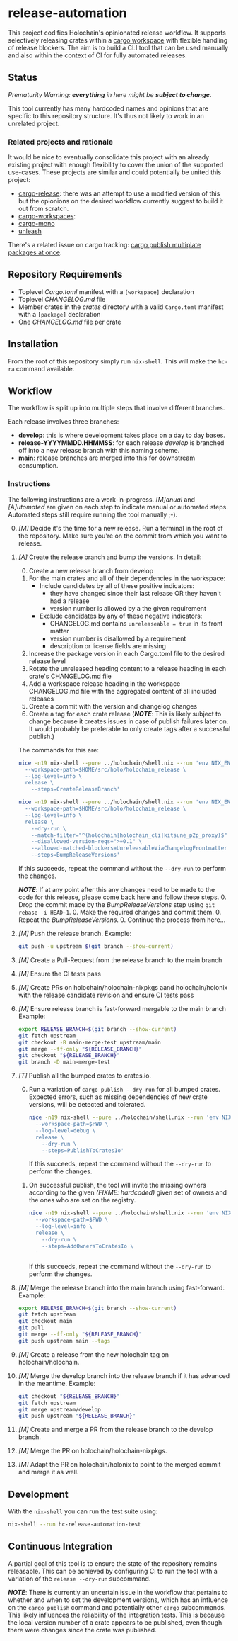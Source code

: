 # release-automation

This project codifies Holochain's opinionated release workflow.
It supports selectively releasing crates within a [cargo workspace](https://doc.rust-lang.org/cargo/reference/workspaces.html) with flexible handling of release blockers.
The aim is to build a CLI tool that can be used manually and also within the context of CI for fully automated releases.

## Status

*Prematurity Warning: **everything** in here might be **subject to change.***

This tool currently has many hardcoded names and opinions that are specific to this repository structure.
It's thus not likely to work in an unrelated project.

### Related projects and rationale

It would be nice to eventually consolidate this project with an already existing project with enough flexibility to cover the union of the supported use-cases. These projects are similar and could potentially be united this project:

* [cargo-release](https://github.com/sunng87/cargo-release): there was an attempt to use a modified version of this but the opionions on the desired workflow currently suggest to build it out from scratch.
* [cargo-workspaces](https://github.com/pksunkara/cargo-workspaces):
* [cargo-mono](https://github.com/kdy1/cargo-mono)
* [unleash](https://github.com/tetcoin/unleash)

There's a related issue on cargo tracking: [cargo publish multiplate packages at once](https://github.com/rust-lang/cargo/issues/1169).

## Repository Requirements

* Toplevel _Cargo.toml_ manifest with a `[workspace]` declaration
* Toplevel _CHANGELOG.md_ file
* Member crates in the _crates_ directory with a valid `Cargo.toml` manifest with a `[package]` declaration
* One _CHANGELOG.md_ file per crate

## Installation

From the root of this repository simply run `nix-shell`. This will make the `hc-ra` command available.

## Workflow

The workflow is split up into multiple steps that involve different branches.

Each release involves three branches:
- **develop**: this is where development takes place on a day to day bases.
- **release-YYYYMMDD.HHMMSS**: for each release _develop_ is branched off into a new release branch with this naming scheme.
- **main**: release branches are merged into this for downstream consumption.

### Instructions

The following instructions are a work-in-progress.
_[M]anual_ and _[A]utomated_ are given on each step to indicate manual or automated steps.
Automated steps still require running the tool manually ;-).

0. _[M]_ Decide it's the time for a new release.
   Run a terminal in the root of the repository.
   Make sure you're on the commit from which you want to release.

0. _[A]_ Create the release branch and bump the versions. In detail:

    0. Create a new release branch from develop
    0. For the main crates and all of their dependencies in the workspace:
       - Include candidates by all of these positive indicators:
           * they have changed since their last release OR they haven't had a release
           * version number is allowed by a the given requirement
       - Exclude candidates by any of these negative indicators:
           * CHANGELOG.md contains `unreleaseable = true` in its front matter
           * version number is disallowed by a requirement
           * description or license fields are missing
    0. Increase the package version in each Cargo.toml file to the desired release level
    0. Rotate the unreleased heading content to a release heading in each crate's CHANGELOG.md file
    0. Add a workspace release heading in the workspace CHANGELOG.md file with the aggregated content of all included releases
    0. Create a commit with the version and changelog changes
    0. Create a tag for each crate release (***NOTE***: This is likely subject to change because it creates issues in case of publish failures later on. It would probably be preferable to only create tags after a successful publish.)

    The commands for this are:

    ```sh
    nice -n19 nix-shell --pure ../holochain/shell.nix --run 'env NIX_ENV_PREFIX=$HOME/src/holo/holochain hc-ra \
      --workspace-path=$HOME/src/holo/holochain_release \
      --log-level=info \
      release \
        --steps=CreateReleaseBranch'

    nice -n19 nix-shell --pure ../holochain/shell.nix --run 'env NIX_ENV_PREFIX=$HOME/src/holo/holochain hc-ra \
      --workspace-path=$HOME/src/holo/holochain_release \
      --log-level=info \
      release \
        --dry-run \
        --match-filter="^(holochain|holochain_cli|kitsune_p2p_proxy)$" \
        --disallowed-version-reqs=">=0.1" \
        --allowed-matched-blockers=UnreleasableViaChangelogFrontmatter \
        --steps=BumpReleaseVersions'
    ```

    If this succeeds, repeat the command without the `--dry-run` to perform the changes.

    ***NOTE***: If at any point after this any changes need to be made to the code for this release, please come back here and follow these steps.
    0. Drop the commit made by the _BumpReleaseVersions_ step using `git rebase -i HEAD~1`.
    0. Make the required changes and commit them.
    0. Repeat the _BumpReleaseVersions_.
    0. Continue the process from here...

0. _[M]_ Push the release branch. Example:

    ```sh
    git push -u upstream $(git branch --show-current)
    ```

0. _[M]_ Create a Pull-Request from the release branch to the main branch

0. _[M]_ Ensure the CI tests pass

0. _[M]_ Create PRs on holochain/holochain-nixpkgs aand holochain/holonix with the release candidate revision and ensure CI tests pass

0. _[M]_ Ensure release branch is fast-forward mergable to the main branch
    Example:

    ```sh
    export RELEASE_BRANCH=$(git branch --show-current)
    git fetch upstream
    git checkout -B main-merge-test upstream/main
    git merge --ff-only "${RELEASE_BRANCH}"
    git checkout "${RELEASE_BRANCH}"
    git branch -D main-merge-test
    ```

0. _[T]_ Publish all the bumped crates to crates.io.

    0. Run a variation of `cargo publish --dry-run` for all bumped crates.
       Expected errors, such as missing dependencies of new crate versions, will be detected and tolerated.

       ```sh
       nice -n19 nix-shell --pure ../holochain/shell.nix --run 'env NIX_ENV_PREFIX=$HOME/src/holo/holochain hc-ra \
         --workspace-path=$PWD \
         --log-level=debug \
         release \
           --dry-run \
           --steps=PublishToCratesIo'
       ```

       If this succeeds, repeat the command without the `--dry-run` to perform the changes.

    0. On successful publish, the tool will invite the missing owners according to the given *(FIXME: hardcoded)* given set of owners and the ones who are set on the registry.

       ```sh
       nice -n19 nix-shell --pure ../holochain/shell.nix --run 'env NIX_ENV_PREFIX=$HOME/src/holo/holochain hc-ra \
         --workspace-path=$PWD \
         --log-level=info \
         release \
           --dry-run \
           --steps=AddOwnersToCratesIo \
         '
       ```

       If this succeeds, repeat the command without the `--dry-run` to perform the changes.

0. _[M]_ Merge the release branch into the main branch using fast-forward.
    Example:

    ```sh
    export RELEASE_BRANCH=$(git branch --show-current)
    git fetch upstream
    git checkout main
    git pull
    git merge --ff-only "${RELEASE_BRANCH}"
    git push upstream main --tags
    ```

0. _[M]_ Create a release from the new holochain tag on holochain/holochain.

0. _[M]_ Merge the develop branch into the release branch if it has advanced in the meantime. Example:

    ```sh
    git checkout "${RELEASE_BRANCH}"
    git fetch upstream
    git merge upstream/develop
    git push upstream "${RELEASE_BRANCH}"
    ```

0. _[M]_ Create and merge a PR from the release branch to the develop branch.

0. _[M]_ Merge the PR on holochain/holochain-nixpkgs.

0. _[M]_ Adapt the PR on holochain/holonix to point to the merged commit and merge it as well.

## Development

With the `nix-shell` you can run the test suite using:

```sh
nix-shell --run hc-release-automation-test
```

## Continuous Integration

A partial goal of this tool is to ensure the state of the repository remains releasable.
This can be achieved by configuring CI to run the tool with a variation of the `release --dry-run` subcommand.

***NOTE***: There is currently an uncertain issue in the workflow that pertains to whether and when to set the development versions, which has an influence on the `cargo publish` command and potentially other `cargo` subcommands.
This likely influences the reliability of the integration tests.
This is because the local version number of a crate appears to be published, even though there were changes since the crate was published.
